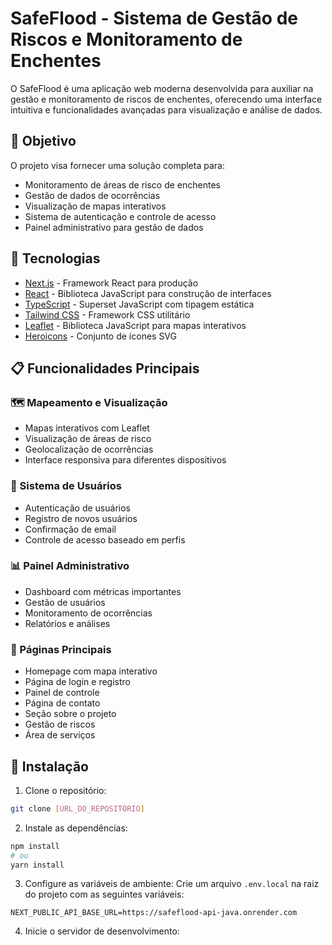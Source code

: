 # SafeFlood - Sistema de Gestão de Riscos e Monitoramento de Enchentes

O SafeFlood é uma aplicação web moderna desenvolvida para auxiliar na gestão e monitoramento de riscos de enchentes, oferecendo uma interface intuitiva e funcionalidades avançadas para visualização e análise de dados.

## 🎯 Objetivo

O projeto visa fornecer uma solução completa para:
- Monitoramento de áreas de risco de enchentes
- Gestão de dados de ocorrências
- Visualização de mapas interativos
- Sistema de autenticação e controle de acesso
- Painel administrativo para gestão de dados

## 🚀 Tecnologias

- [Next.js](https://nextjs.org/) - Framework React para produção
- [React](https://reactjs.org/) - Biblioteca JavaScript para construção de interfaces
- [TypeScript](https://www.typescriptlang.org/) - Superset JavaScript com tipagem estática
- [Tailwind CSS](https://tailwindcss.com/) - Framework CSS utilitário
- [Leaflet](https://leafletjs.com/) - Biblioteca JavaScript para mapas interativos
- [Heroicons](https://heroicons.com/) - Conjunto de ícones SVG

## 📋 Funcionalidades Principais

### 🗺️ Mapeamento e Visualização
- Mapas interativos com Leaflet
- Visualização de áreas de risco
- Geolocalização de ocorrências
- Interface responsiva para diferentes dispositivos

### 👥 Sistema de Usuários
- Autenticação de usuários
- Registro de novos usuários
- Confirmação de email
- Controle de acesso baseado em perfis

### 📊 Painel Administrativo
- Dashboard com métricas importantes
- Gestão de usuários
- Monitoramento de ocorrências
- Relatórios e análises

### 📱 Páginas Principais
- Homepage com mapa interativo
- Página de login e registro
- Painel de controle
- Página de contato
- Seção sobre o projeto
- Gestão de riscos
- Área de serviços

## 🔧 Instalação

1. Clone o repositório:
```bash
git clone [URL_DO_REPOSITÓRIO]
```

2. Instale as dependências:
```bash
npm install
# ou
yarn install
```

3. Configure as variáveis de ambiente:
Crie um arquivo `.env.local` na raiz do projeto com as seguintes variáveis:
```env
NEXT_PUBLIC_API_BASE_URL=https://safeflood-api-java.onrender.com
```

4. Inicie o servidor de desenvolvimento:
```